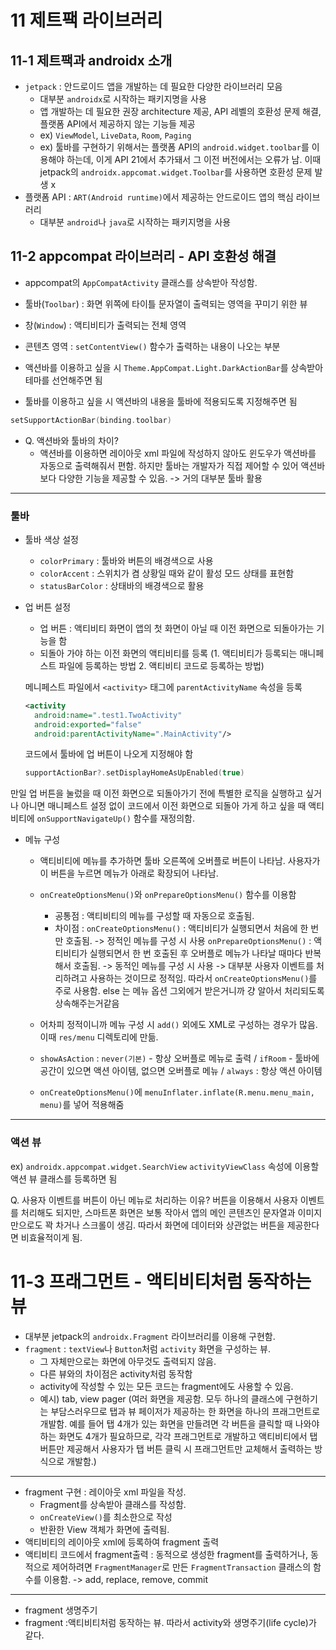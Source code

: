 # 11 제트팩 라이브러리
## 11-1 제트팩과 androidx 소개
- `jetpack` : 안드로이드 앱을 개발하는 데 필요한 다양한 라이브러리 모음
  - 대부분 `androidx`로 시작하는 패키지명을 사용
  - 앱 개발하는 데 필요한 권장 architecture 제공, API 레벨의 호환성 문제 해결, 플랫폼 API에서 제공하지 않는 기능들 제공
  - ex) `ViewModel`, `LiveData`, `Room`, `Paging`
  - ex) 툴바를 구현하기 위해서는 플랫폼 API의 `android.widget.toolbar`를 이용해야 하는데, 이게 API 21에서 추가돼서 그 이전 버전에서는 오류가 남. 이때 jetpack의 `androidx.appcomat.widget.Toolbar`를 사용하면 호환성 문제 발생 x
- 플랫폼 API : `ART(Android runtime)`에서 제공하는 안드로이드 앱의 핵심 라이브러리
  - 대부분 `android`나 `java`로 시작하는 패키지명을 사용

## 11-2 appcompat 라이브러리 - API 호환성 해결
- appcompat의 `AppCompatActivity` 클래스를 상속받아 작성함.
- 툴바(`Toolbar`) : 화면 위쪽에 타이틀 문자열이 출력되는 영역을 꾸미기 위한 뷰
- 창(`Window`) : 액티비티가 출력되는 전체 영역
- 콘텐츠 영역 : `setContentView()` 함수가 출력하는 내용이 나오는 부분

- 액션바를 이용하고 싶을 시 `Theme.AppCompat.Light.DarkActionBar`를 상속받아 테마를 선언해주면 됨
- 툴바를 이용하고 싶을 시 액션바의 내용을 툴바에 적용되도록 지정해주면 됨
```Kotlin
setSupportActionBar(binding.toolbar)
```
- Q. 액션바와 툴바의 차이?
  - 액션바를 이용하면 레이아웃 xml 파일에 작성하지 않아도 윈도우가 액션바를 자동으로 출력해줘서 편함. 하지만 툴바는 개발자가 직접 제어할 수 있어 액션바보다 다양한 기능을 제공할 수 있음. -> 거의 대부분 툴바 활용
 
---
### 툴바

- 툴바 색상 설정
  - `colorPrimary` : 툴바와 버튼의 배경색으로 사용
  - `colorAccent` : 스위치가 켬 상황일 때와 같이 활성 모드 상태를 표현함
  - `statusBarColor` : 상태바의 배경색으로 활용
 
- 업 버튼 설정
  - 업 버튼 : 액티비티 화면이 앱의 첫 화면이 아닐 때 이전 화면으로 되돌아가는 기능을 함
  - 되돌아 가야 하는 이전 화면의 액티비티를 등록 (1. 액티비티가 등록되는 매니페스트 파일에 등록하는 방법 2. 액티비티 코드로 등록하는 방법)

  메니페스트 파일에서 `<activity>` 태그에 `parentActivityName` 속성을 등록
  ```xml
  <activity
    android:name=".test1.TwoActivity"
    android:exported="false"
    android:parentActivityName=".MainActivity"/>
  ```
  
  코드에서 툴바에 업 버튼이 나오게 지정해야 함
  ```Kotlin
  supportActionBar?.setDisplayHomeAsUpEnabled(true)
  ```

 만일 업 버튼을 눌렀을 때 이전 화면으로 되돌아가기 전에 특별한 로직을 실행하고 싶거나 아니면 매니페스트 설정 없이 코드에서 이전 화면으로 되돌아 가게 하고 싶을 때 액티비티에 `onSupportNavigateUp()` 함수를 재정의함.

- 메뉴 구성
  - 액티비티에 메뉴를 추가하면 툴바 오른쪽에 오버플로 버튼이 나타남. 사용자가 이 버튼을 누르면 메뉴가 아래로 확장되어 나타남.
  - `onCreateOptionsMenu()`와 `onPrepareOptionsMenu()` 함수를 이용함
    - 공통점 : 액티비티의 메뉴를 구성할 때 자동으로 호출됨.
    - 차이점 : `onCreateOptionsMenu()` : 액티비티가 실행되면서 처음에 한 번만 호출됨.
               -> 정적인 메뉴를 구성 시 사용
               `onPrepareOptionsMenu()` : 액티비티가 실행되면서 한 번 호출된 후 오버플로 메뉴가 나타날 때마다 반복해서 호출됨.
               -> 동적인 메뉴를 구성 시 사용
    -> 대부분 사용자 이벤트를 처리하려고 사용하는 것이므로 정적임. 따라서 `onCreateOptionsMenu()`를 주로 사용함.
      else 는 메뉴 옵션 그외에거 받은거니까 걍 알아서 처리되도록 상속해주는거같음

  - 어차피 정적이니까 메뉴 구성 시 `add()` 외에도 XML로 구성하는 경우가 많음. 이때 `res/menu` 디렉토리에 만듦.
  - `showAsAction` : `never(기본)` - 항상 오버플로 메뉴로 출력 / `ifRoom` - 툴바에 공간이 있으면 액션 아이템, 없으면 오버플로 메뉴 / `always` : 항상 액션 아이템
  - `onCreateOptionsMenu()`에 `menuInflater.inflate(R.menu.menu_main, menu)`를 넣어 적용해줌
  
---
### 액션 뷰
ex) `androidx.appcompat.widget.SearchView`
`activityViewClass` 속성에 이용할 액션 뷰 클래스를 등록하면 됨

Q. 사용자 이벤트를 버튼이 아닌 메뉴로 처리하는 이유?
버튼을 이용해서 사용자 이벤트를 처리해도 되지만, 스마트폰 화면은 보통 작아서 앱의 메인 콘텐츠인 문자열과 이미지만으로도 꽉 차거나 스크롤이 생김. 따라서 화면에 데이터와 상관없는 버튼을 제공한다면 비효율적이게 됨.
  
# 11-3 프래그먼트 - 액티비티처럼 동작하는 뷰
- 대부분 jetpack의 `androidx.Fragment` 라이브러리를 이용해 구현함.
- `fragment` : `textView`나 `Button`처럼 `activity` 화면을 구성하는 뷰.
  - 그 자체만으로는 화면에 아무것도 출력되지 않음.
  - 다른 뷰와의 차이점은 activity처럼 동작함
  - activity에 작성할 수 있는 모든 코드는 fragment에도 사용할 수 있음.
  - 예시) tab, view pager (여러 화면을 제공함. 모두 하나의 클래스에 구현하기는 부담스러우므로 탭과 뷰 페이저가 제공하는 한 화면을 하나의 프래그먼트로 개발함. 예를 들어 탭 4개가 있는 화면을 만들려면 각 버튼을 클릭할 때 나와야 하는 화면도 4개가 필요하므로, 각각 프래그먼트로 개발하고 액티비티에서 탭 버튼만 제공해서 사용자가 탭 버튼 클릭 시 프래그먼트만 교체해서 출력하는 방식으로 개발함.)
---
  - fragment 구현 : 레이아웃 xml 파일을 작성.
    - Fragment를 상속받아 클래스를 작성함.
    - `onCreateView()`를 최소한으로 작성
    - 반환한 View 객체가 화면에 출력됨.
  - 액티비티의 레이아웃 xml에 등록하여 fragment 출력
  - 액티비티 코드에서 fragment출력 : 동적으로 생성한 fragment를 출력하거나, 동적으로 제어하려면 `FragmentManager`로 만든 `FragmentTransaction` 클래스의 함수를 이용함. -> add, replace, remove, commit
---
- fragment 생명주기
- fragment :액티비티처럼 동작하는 뷰. 따라서 activity와 생명주기(life cycle)가 같다.
